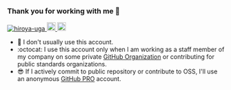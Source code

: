### Thank you for working with me :tada:

<p> 
  <a href="https://github.com/hiroya-uga/">
    <img src="https://komarev.com/ghpvc/?username=hiroya-uga" alt="hiroya-uga" />
  </a>
  <a href="http://twitter.com/hiroya_UGA">
    <img height="20" src="https://img.shields.io/twitter/follow/hiroya_UGA?label=Twitter&logo=twitter&style=flat" />
  </a>
  <a href="https://github.com/hiroya-uga">
    <img height="20" src="https://img.shields.io/github/followers/hiroya-uga?label=follow&logo=github&style=flat" />
  </a>
</p>

- :bow: I don't usually use this account.
- :octocat: I use this account only when I am working as a staff member of my company on some private [GitHub Organization](https://docs.github.com/en/organizations) or contributing for public standards organizations.
- :sunglasses: If I actively commit to public repository or contribute to OSS, I'll use an anonymous [GitHub PRO](https://docs.github.com/en/github/getting-started-with-github/learning-about-github/githubs-products#github-pro) account. 

